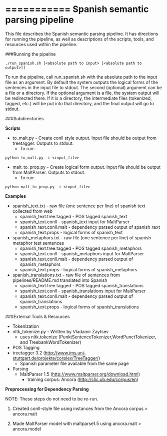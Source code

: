 ===========
Spanish semantic parsing pipeline
===========

This file describes the Spanish semantic parsing pipeline. 
It has directions for running the pipeline, as well 
as descriptions of the scripts, tools, and resources 
used within the pipeline.

###Running the pipeline

```
./run_spanish.sh [<absolute path to input> [<absolute path to output>]]
```
To run the pipeline, call run_spanish.sh with the absolute path to the input file as an argument. 
By default the system outputs the logical forms of the sentences in the input file to stdout.
The second (optional) argument can be a file or a directory. If the optional argument is a file, 
the system output will be redirected there. If it is a directory, the intermediate files (tokenized, tagged, etc.)
will be put into that directory, and the final output will go to stdout.

###Subdirectories

**Scripts**
- to_malt.py - Create conll style output. Input file should be output from treetagger. Outputs to stdout.
   - To run: 

```
python to_malt.py -i <input_file>
```

- malt_to_prop.py - Create logical form output. Input file should be output from MaltParser. Outputs to stdout.
   - To run: 

```
python malt_to_prop.py -i <input_file>
```


**Examples**
 - spanish_text.txt - raw file (one sentence per line) of spanish text collected from web
   - spanish_text.tree.tagged - POS tagged spanish_text
   - spanish_text.conll - spanish_text input for MaltParser
   - spanish_text.conll.malt - dependency parsed output of spanish_text
   - spanish_text.props - logical forms of spanish_text
 - spanish_metaphors.txt - raw file (one sentence per line) of spanish metaphor test sentences
   - spanish_text.tree.tagged - POS tagged spanish_metaphors
   - spanish_text.conll - spanish_metaphors input for MaltParser
   - spanish_text.conll.malt - dependency parsed output of spanish_metaphors
   - spanish_text.props - logical forms of spanish_metaphors
 - spanish_translations.txt - raw file of sentences from pipelines/README.md translated into Spanish
   - spanish_text.tree.tagged - POS tagged spanish_translations
   - spanish_text.conll - spanish_translations input for MaltParser
   - spanish_text.conll.malt - dependency parsed output of spanish_translations
   - spanish_text.props - logical forms of spanish_translations

###External Tools & Resources
- Tokenization
 - nltk_tokenize.py - Written by Vladamir Zaytsev
   - uses nltk.tokenize (PunktSentenceTokenizer,WordPunctTokenizer, and TreebankWordTokenizer)
- POS Tagging
 - treetagger 3.2 (http://www.ims.uni-stuttgart.de/projekte/corplex/TreeTagger/)
   - Spanish parameter file available from the same page
- Parsing
  - MaltParser 1.5 (http://www.maltparser.org/download.html)
     - training corpus: Ancora (http://clic.ub.edu/corpus/en)



**Preprocessing for Dependency Parsing**

NOTE: These steps do not need to be re-run.

1. Created conll-style file using instances from the Ancora corpus > ancora.malt

2. Made MaltParser model with maltparse1.5 using ancora.malt > ancora.model
